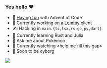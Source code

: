 ### Yes hello ❤️

- 🎅 [Having fun](https://github.com/shilangyu/AoC-2020) with Advent of Code
- 🔭 Currently working on a [Lemmy](https://github.com/LemmyNet/lemmy) client
- ✍️ Hacking in `main.{ts,tsx,rs,go,py,dart}`
- 🌱 Currently learning Rust and Julia
- 💬 Ask me about Pokémon
- 🍿 Currently watching \<help me fill this gap>
- 🤖 Soon to be cyborg

![](https://github-readme-stats.vercel.app/api?username=shilangyu&count_private=true&show_icons=true&hide_border=true&include_all_commits=true&theme=dracula&custom_title=shilangyu's%20stats)
